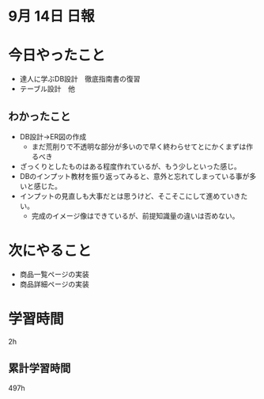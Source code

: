 #  9月 14日 日報

# 今日やったこと
* 達人に学ぶDB設計　徹底指南書の復習
* テーブル設計　他
##  わかったこと
* DB設計→ER図の作成
  * まだ荒削りで不透明な部分が多いので早く終わらせてとにかくまずは作るべき
* ざっくりとしたものはある程度作れているが、もう少しといった感じ。
* DBのインプット教材を振り返ってみると、意外と忘れてしまっている事が多いと感じた。
* インプットの見直しも大事だとは思うけど、そこそこにして進めていきたい。
  * 完成のイメージ像はできているが、前提知識量の違いは否めない。
# 次にやること

* 商品一覧ページの実装
* 商品詳細ページの実装
#  学習時間
2h
##  累計学習時間
497h



